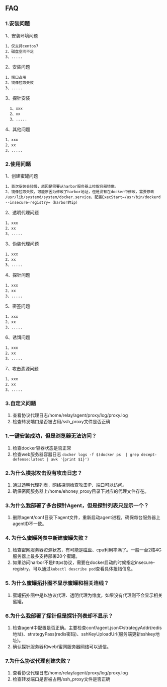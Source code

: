 ## FAQ
### 1.安装问题
1、安装环境问题
   ```
   1、仅支持centos7
   2、磁盘空间不足
   3、.....
   ```
2、安装问题
   ```
   1、端口占用
   2、镜像拉取失败
   3、.....
   ```
3、探针安装
 ```
   1、xxx
   2、xx
   3、.....
   ```
4、其他问题
   ```
   1、xxx
   2、xx
   3、.....
   ```

### 2.使用问题
1、创建蜜罐问题
   ```
   1、首次安装会较慢，原因是需要从harbor服务器上拉取容器镜像。
   2、镜像拉取失败，可能原因为修改了harbor地址，但是没有在docker中修改，需要修改 /usr/lib/systemd/system/docker.service，配置ExecStart=/usr/bin/dockerd --insecure-registry=（harbor的ip）
   ```

2、透明代理问题
   ```
   1、xxx
   2、xx
   3、.....
   ```
3、伪装代理问题
   ```
   1、xxx
   2、xx
   3、.....
   ```
4、探针问题
   ```
   1、xxx
   2、xx
   3、.....
   ```
5、密签问题
   ```
   1、xxx
   2、xx
   3、.....
   ```
6、诱饵问题
   ```
   1、xxx
   2、xx
   3、.....
   ```
7、攻击溯源问题
   ```
   1、xxx
   2、xx
   3、.....
   ```
### 3.自定义问题


1. 查看协议代理日志/home/relay/agent/proxy/log/proxy.log
2. 检查转发端口是否被占用/ssh_proxy文件是否正确

### 1.一键安装成功，但是浏览器无法访问？
1. 检查docker容器状态是否正常
2. 检查web服务器容器日志
```docker logs -f $(docker ps  | grep decept-defense:latest | awk '{print $1}')```

### 2.为什么模拟攻击没有攻击日志？
1. 通过透明代理列表，网络探测检查攻击IP、端口可以访问。
2. 确保密网服务器上/home/ehoney_proxy目录下对应的代理文件存在。

### 3.为什么我部署了多台探针Agent，但是探针列表只显示一个？
1. 删除agent/conf目录下agent文件，重新启动agent进程，确保每台服务器上agentID不一致。

### 4. 为什么蜜罐列表中新建蜜罐失败？
1. 检查密网服务器资源状态，有可能是磁盘、cpu利用率满了。一般一台2核4G服务器上最多支持部署20个蜜罐。
2. 如果访问harbor不是https协议，需要在docker启动的时候指定insecure-registry。可以通过```kubectl describe pod```查看具体报错信息。

### 5. 为什么蜜罐拓扑图不显示蜜罐和相关连线？
1. 蜜罐拓扑图中是以协议代理、透明代理为维度，如果没有代理则不会显示相关蜜罐。

### 6.为什么我部署了探针但是探针列表却不显示？
1. 检查agent中配置是否正确。主要检查conf/agent.json中strategyAddr(redis地址)、strategyPass(redis密码)、sshKeyUploadUrl(服务端更新sshkey地址)。
2. 确认探针服务器和web/蜜网服务器网络可以通信。

### 7.为什么协议代理创建失败？
1. 查看协议代理日志/home/relay/agent/proxy/log/proxy.log
2. 检查转发端口是否被占用/ssh_proxy文件是否正确
